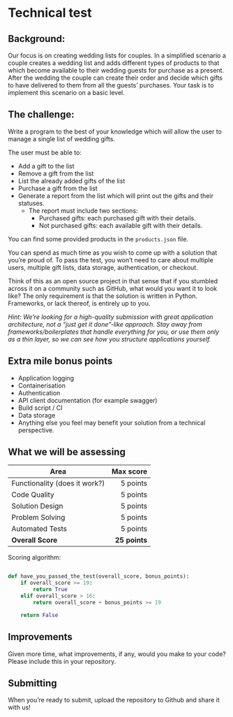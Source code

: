 # Technical test

## Background:

Our focus is on creating wedding lists for couples. In a simplified scenario a couple creates a wedding list and adds different types of products to that which become available to their wedding guests for purchase as a present. After the wedding the couple can create their order and decide which gifts to have delivered to them from all the guests’ purchases. Your task is to implement this scenario on a basic level.

## The challenge:

Write a program to the best of your knowledge which will allow the user to manage a single list of wedding gifts. 

The user must be able to:

- Add a gift to the list
- Remove a gift from the list
- List the already added gifts of the list 
- Purchase a gift from the list
- Generate a report from the list which will print out the gifts and their statuses.
  - The report must include two sections:
    - Purchased gifts: each purchased gift with their details.
    - Not purchased gifts: each available gift with their details.

You can find some provided products in the `products.json` file.

You can spend as much time as you wish to come up with a solution that you’re proud of. To pass the test, you won’t need to care about multiple users, multiple gift lists, data storage, authentication, or checkout. 

Think of this as an open source project in that sense that if you stumbled across it on a community such as GitHub, what would you want it to look like? The only requirement is that the solution is written in Python. Frameworks, or lack thereof, is entirely up to you.

_Hint: We’re looking for a high-quality submission with great application architecture, not a “just get it done”-like approach. Stay away from frameworks/boilerplates that handle everything for you, or use them only as a thin layer, so we can see how you structure applications yourself._

## Extra mile bonus points

- Application logging
- Containerisation
- Authentication
- API client documentation (for example swagger)
- Build script / CI
- Data storage
- Anything else you feel may benefit your solution from a technical perspective.

## What we will be assessing


| Area | Max score |
|----|----:|
| Functionality (does it work?) | 5 points|
| Code Quality |5 points|
| Solution Design |5 points|
| Problem Solving |5 points|
| Automated Tests |5 points|
|**Overall Score**|**25 points**|


Scoring algorithm:

```python

def have_you_passed_the_test(overall_score, bonus_points):
    if overall_score >= 19:
        return True
    elif overall_score > 16:
        return overall_score + bonus_points >= 19

    return False
```

## Improvements

Given more time, what improvements, if any, would you make to your code? Please include this in your repository.

## Submitting

When you’re ready to submit, upload the repository to Github and share it with us!
